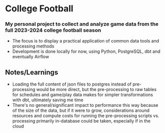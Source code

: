 # College Football

### My personal project to collect and analyze game data from the full 2023-2024 college football season

- The focus is to display a practical application of common data tools and processing methods
- Development is done locally for now, using Python, PostgreSQL, dbt and eventually Airflow


## Notes/Learnings

- Loading the full content of json files to postgres instead of pre-processing would be more direct, but the pre-processing to raw tables for schedules and game/play data makes for simpler transformations with dbt, ultimately saving me time
- There's no general/significant impact to performance this way because of the size of the data, but if it were to grow, considerations around resources and compute costs for running the pre-processing scripts vs. processing primarily in-database could be taken, especially if in the cloud


